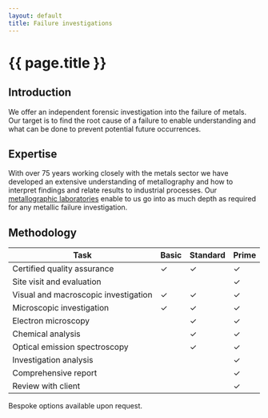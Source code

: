 ```yaml
---
layout: default
title: Failure investigations
---
```


# {{ page.title }}

## Introduction 

We offer an independent forensic investigation into the failure of metals.  Our target is to find the root cause of a failure to enable understanding and what can be done to prevent potential future occurrences. 

## Expertise 

With over 75 years working closely with the metals sector we have developed an extensive understanding of metallography and how to interpret findings and relate results to industrial processes.  Our [metallographic laboratories](https://www.mpiuk.com/laboratories-metallography.htm) enable to us go into as much depth as required for any metallic failure investigation.  

## Methodology 

| Task | Basic | Standard | Prime 
| --- | --- | --- | --- 
| Certified quality assurance | ✓ | ✓ | ✓ 
| Site visit and evaluation | | | ✓ |
| Visual and macroscopic investigation | ✓ | ✓ | ✓ |
| Microscopic investigation | ✓ | ✓ | ✓ |
| Electron microscopy | | ✓ | ✓ |
| Chemical analysis | | ✓ | ✓ |
| Optical emission spectroscopy | | ✓ | ✓ |
| Investigation analysis | | | ✓ |
| Comprehensive report | | | ✓ |
| Review with client | | | ✓ |

Bespoke options available upon request.
